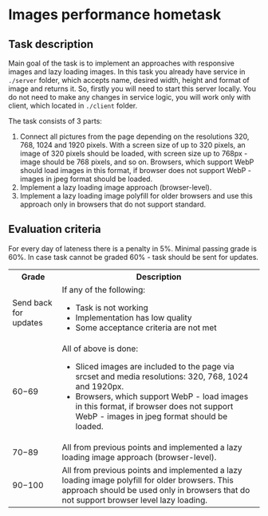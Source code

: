 # Images performance hometask

## Task description
Main goal of the task is to implement an approaches with responsive images and lazy loading images.
In this task you already have service in `./server` folder, which accepts name, desired width, height and format of image and returns it.
So, firstly you will need to start this server locally. You do not need to make any changes in service logic, you will
work only with client, which located in `./client` folder.

The task consists of 3 parts:
1. Connect all pictures from the page depending on the resolutions 320, 768, 1024 and 1920 pixels. 
With a screen size of up to 320 pixels, an image of 320 pixels should be loaded, with screen size up to 
768px - image should be 768 pixels, and so on. Browsers, which support WebP should load images in this
format, if browser does not support WebP - images in jpeg format should be loaded.
2. Implement a lazy loading image approach (browser-level).
3. Implement a lazy loading image polyfill for older browsers and use this approach only in browsers 
that do not support standard.


## Evaluation criteria
For every day of lateness there is a penalty in 5%.
Minimal passing grade is 60%. In case task cannot be graded 60% - task should be sent for updates.

<table>
  <tbody>
    <tr>
      <th>Grade</th>
      <th>Description</th>
    </tr>
    <tr>
      <td>Send back for updates</td>
      <td>If any of the following:
        <ul>
          <li>Task is not working</li>
          <li>Implementation has low quality</li>
          <li>Some acceptance criteria are not met</li>
        </ul>
      </td>
    </tr>
    <tr>
      <td>60−69</td>
      <td>All of above is done:
        <ul>
          <li>Sliced images are included to the page via srcset and media resolutions: 320, 768, 1024 and 1920px.</li>
          <li>Browsers, which support WebP - load images in this format, if browser does not support WebP - images in jpeg format should be loaded.</li>
        </ul>
      </td>
    </tr>
    <tr>
      <td>70−89</td>
      <td>All from previous points and implemented a lazy loading image approach (browser-level).</td>
    </tr>
    <tr>
      <td>90−100</td>
      <td>All from previous points and implemented a lazy loading image polyfill for older browsers. This approach should be used only in browsers that do not support browser level lazy loading.</td>
    </tr>
  </tbody>
</table>
